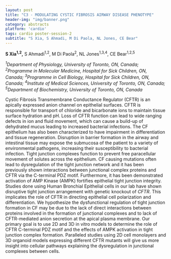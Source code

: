 ```yaml
---
layout: post
title: "C3 - MODULATING CYSTIC FIBROSIS AIRWAY DISEASE PHENOTYPE"
header-img: "img/banner.png"
category: abstracts
platform: 'cardio'
tags: cardio poster-session-2
subtitle: "S Xia, S Ahmadi, M Di Paola, NL Jones, CE Bear"
---
```


**S Xia<sup>1,2</sup>,** S Ahmadi<sup>1,2</sup>, M Di Paola<sup>2</sup>, NL Jones<sup>1,3,4</sup>, CE Bear<sup>1,2,5</sup>

_<sup>1</sup>Department of Physiology, University of Toronto, ON, Canada;
<sup>2</sup>Programme in Molecular Medicine, Hospital for Sick Children, ON,
Canada; <sup>3</sup>Programme in Cell Biology, Hospital for Sick Children, ON,
Canada; <sup>4</sup>Institute of Medical Sciences, University of Toronto, ON,
Canada; <sup>5</sup>Department of Biochemistry, University of Toronto, ON,
Canada_

Cystic Fibrosis Transmembrane Conductance Regulator (CFTR) is an
apically expressed anion channel on epithelial surfaces. CFTR is
responsible for transport of chloride and bicarbonate ions to maintain
tissue surface hydration and pH. Loss of CFTR function can lead to wide
ranging defects in ion and fluid movement, which can cause a build-up of
dehydrated mucus leading to increased bacterial infections. The CF
epithelium has also been characterized to have impairment in
differentiation and tissue regeneration. Disruption in barrier formation
in the airway and intestinal tissue may expose the submucosa of the
patient to a variety of environmental pathogens, increasing their
susceptibility to bacterial infection. Tight junction complexes function
to prevent free paracellular movement of solutes across the epithelium.
CF causing mutations often lead to dysregulation of the tight junction
network and it has been previously shown interactions between junctional
complex proteins and CFTR via the C-terminal PDZ motif. Furthermore, it
has been demonstrated activation of AMP Kinase (AMPK) fortifies
epithelial tight junction integrity. Studies done using Human Bronchial
Epithelial cells in our lab have shown disruptive tight junction
arrangement with genetic knockout of _CFTR_. This implicates the role of
CFTR in directing epithelial cell polarization and differentiation. We
hypothesize the dysfunctional regulation of tight junction formation in
CF may be due to the lack of direct interactions between proteins
involved in the formation of junctional complexes and to lack of
CFTR-mediated anion secretion at the apical plasma membrane. Our primary
goal is to use 2D and 3D in vitro models to determine the role of CFTR
C-terminal PDZ motif and the effects of AMPK activation in tight
junction complex formation. Paralleled studies using 2D cell monolayers
and 3D organoid models expressing different CFTR mutants will give us
more insight into cellular pathways explaining the dysregulation in
junctional complexes between cells.
